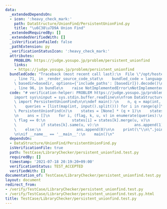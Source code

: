 ```yaml
---
data:
  _extendedDependsOn:
  - icon: ':heavy_check_mark:'
    path: DataStructure/UnionFind/PersistentUnionFind.py
    title: "\u6C38\u7D9A Union Find"
  _extendedRequiredBy: []
  _extendedVerifiedWith: []
  _isVerificationFailed: false
  _pathExtension: py
  _verificationStatusIcon: ':heavy_check_mark:'
  attributes:
    PROBLEM: https://judge.yosupo.jp/problem/persistent_unionfind
    links:
    - https://judge.yosupo.jp/problem/persistent_unionfind
  bundledCode: "Traceback (most recent call last):\n  File \"/opt/hostedtoolcache/Python/3.10.4/x64/lib/python3.10/site-packages/onlinejudge_verify/documentation/build.py\"\
    , line 71, in _render_source_code_stat\n    bundled_code = language.bundle(stat.path,\
    \ basedir=basedir, options={'include_paths': [basedir]}).decode()\n  File \"/opt/hostedtoolcache/Python/3.10.4/x64/lib/python3.10/site-packages/onlinejudge_verify/languages/python.py\"\
    , line 96, in bundle\n    raise NotImplementedError\nNotImplementedError\n"
  code: "# verification-helper: PROBLEM https://judge.yosupo.jp/problem/persistent_unionfind\n\
    import sys\ninput = sys.stdin.buffer.readline\n\nfrom DataStructure.UnionFind.PersistentUnionFind\
    \ import PersistentUnionFind\n\n\ndef main():\n    n, q = map(int, input().split())\n\
    \    queries = [list(map(int, input().split())) for i in range(q)]\n\n    uf =\
    \ PersistentUnionFind(n)\n    states = [None] * (q + 1)\n    states[-1] = uf\n\
    \n    ans = []\n    for i, (flag, k, u, v) in enumerate(queries):\n        if\
    \ flag == 0:\n            states[i] = states[k].merge(u, v)\n        else:\n \
    \           if states[k].same(u, v):\n                ans.append(1)\n        \
    \    else:\n                ans.append(0)\n\n    print(\"\\n\".join(map(str, ans)))\n\
    \n\nif __name__ == '__main__':\n    main()\n"
  dependsOn:
  - DataStructure/UnionFind/PersistentUnionFind.py
  isVerificationFile: true
  path: TestCase/LibraryChecker/persistent_unionfind.test.py
  requiredBy: []
  timestamp: '2021-07-18 20:19:20+09:00'
  verificationStatus: TEST_ACCEPTED
  verifiedWith: []
documentation_of: TestCase/LibraryChecker/persistent_unionfind.test.py
layout: document
redirect_from:
- /verify/TestCase/LibraryChecker/persistent_unionfind.test.py
- /verify/TestCase/LibraryChecker/persistent_unionfind.test.py.html
title: TestCase/LibraryChecker/persistent_unionfind.test.py
---
```

